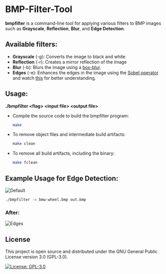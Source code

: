 # BMP-Filter-Tool

**bmpfilter** is a command-line tool for applying various filters to BMP images such as **Grayscale**, **Reflection**, **Blur**, and **Edge Detection**.

## Available filters:

- **Grayscale** (-g): Converts the image to black and white
- **Reflection** (-r): Creates a mirror reflection of the image
- **Blur** (-b): Blurs the image using a [box-blur](https://en.wikipedia.org/wiki/Box_blur).
- **Edges** (-e): Enhances the edges in the image using the [Sobel operator](https://en.wikipedia.org/wiki/Sobel_operator) and watch [this](https://www.youtube.com/watch?v=VL8PuOPjVjY&t=173s) for better understanding.

## Usage:

**./bmpfilter \<flag\> \<input file\> \<output file\>**

- Compile the source code to build the bmpfilter program:
   ```sh
   make
   ```

- To remove object files and intermediate build artifacts:
   ```sh
   make clean
   ```

- To remove all build artifacts, including the binary:
   ```sh
   make fclean
   ```

## Example Usage for Edge Detection:

![Default](bmw-wheel.bmp)

```sh
./bmpfilter -e bmw-wheel.bmp out.bmp
```

### After:

![Edges](out.bmp)

## License

This project is open source and distributed under the GNU General Public License version 3.0 (GPL-3.0).

[![License: GPL-3.0](https://img.shields.io/badge/License-GPL%203.0-blue.svg)](https://www.gnu.org/licenses/gpl-3.0)
